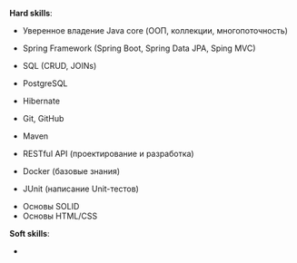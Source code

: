 

**Hard skills**: 

- Уверенное владение Java core (ООП, коллекции, многопоточность)
- Spring Framework (Spring Boot, Spring Data JPA, Sping MVC)

- SQL (CRUD, JOINs)
- PostgreSQL
- Hibernate

- Git, GitHub
- Maven
- RESTful API (проектирование и разработка)
- Docker (базовые знания)

- JUnit (написание Unit-тестов)
* Основы SOLID
* Основы HTML/CSS


**Soft skills**:

- 